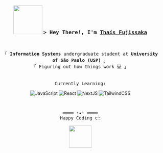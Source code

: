 <h3 align="center">
        <img src="https://media0.giphy.com/media/v1.Y2lkPTc5MGI3NjExNDVtZnB2ZjA2ZGRlbWpyN3pqd3NuYXlwb2RycTlyam5hOXBoZGpraCZlcD12MV9pbnRlcm5hbF9naWZfYnlfaWQmY3Q9cw/TFUhSMPFJG7fPAiLpQ/giphy.webp" width="90" />
        <samp>
            &gt; Hey There!, I'm
                <b><a target="_blank" href="https://www.linkedin.com/in/tha%C3%ADs-risa-fujissaka/">Thaís Fujissaka</a></b> 
        </samp>
        
</h3>
<br>

<p align="center">
        <!-- Intro -->
        <samp>
                「 <b>Information Systems</b> undergraduate student at <b>University of São Paulo (USP)</b> 」
                <br>
                「 Figuring out how things work 💻 」
                <br>
        </samp>
</p>

<p align="center">
        <br>
        <samp>Currently Learning:</samp>
</p>

<!-- Tech -->
<p align="center">
        <!-- JavaScript -->
        <img alt="JavaScript" src="https://img.shields.io/badge/-JavaScript-F7DF1E?style=flat-square&logo=JavaScript&logoColor=white">
        <!-- React -->
        <img alt="React" src="https://img.shields.io/badge/-React-02cdf1?style=flat-square&logo=React&logoColor=white">
        <!-- NextJS -->
        <img alt="NextJS" src="https://img.shields.io/badge/-NextJS-white?style=flat-square&logo=Next.js&logoColor=black">
        <!-- TailwindCSS -->
        <img alt="TailwindCSS" src="https://img.shields.io/badge/-TailwindCSS-10172a?style=flat-square&logo=Tailwindcss&logoColor=37bcf8">
</p>
<br>

<!-- Footer -->
<samp>
    <p align="center">
        ════ ⋆★⋆ ════
        <br>
        Happy Coding c:
        <br>
        <br>
        <img src="https://media2.giphy.com/media/v1.Y2lkPTc5MGI3NjExYXB3ZWNyaGlqZmkzYnM3eDU0OTdhdDJidXhpYWhmMjJtM3MzYXl5dyZlcD12MV9pbnRlcm5hbF9naWZfYnlfaWQmY3Q9Zw/6PtBZqT8earZ3XBTTL/giphy.webp" width="70"/>
    </p>
  
</samp>
